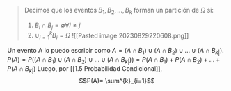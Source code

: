 > Decimos que los eventos $B_1,B_2, \dots,B_{k}$ forman un partición de $\Omega$ si:
> 1. $B_i \cap B_j=\emptyset \forall i \neq j$ 
> 2. $\cup^k_{i=1}B_{i}= \Omega$
> ![[Pasted image 20230829220608.png]]

Un evento A lo puedo escribir como $A= (A\cap B_{1})\cup(A \cap B_{2})\cup\dots \cup(A\cap B_{k|})$. 
$P(A)=P((A\cap B_{1})\cup(A \cap B_{2})\cup\dots \cup(A\cap B_{k|}))=P(A\cap B_{1})+P(A \cap B_{2})+\dots+P(A\cap B_{k|})$
Luego, por [[1.5 Probabilidad Condicional]], $$P(A)= \sum^{k}_{i=1}$$